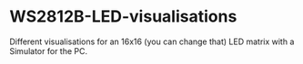 # WS2812B-LED-visualisations
Different visualisations for an 16x16 (you can change that) LED matrix with a Simulator for the PC.
